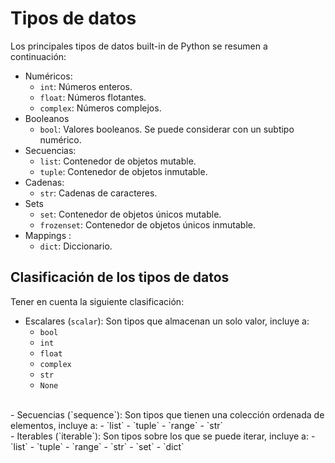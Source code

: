 # Tipos de datos

Los principales tipos de datos built-in de Python se resumen a continuación:

- Numéricos:
    - `int`: Números enteros.
    - `float`: Números flotantes.
    - `complex`: Números complejos.
- Booleanos
    - `bool`: Valores booleanos. Se puede considerar con un subtipo numérico.
- Secuencias:
    - `list`: Contenedor de objetos mutable.
    - `tuple`: Contenedor de objetos inmutable.
- Cadenas:
    - `str`: Cadenas de caracteres.
- Sets
    - `set`: Contenedor de objetos únicos mutable.
    - `frozenset`: Contenedor de objetos únicos inmutable.
- Mappings :
    - `dict`: Diccionario.
    
## Clasificación de los tipos de datos

Tener en cuenta la siguiente clasificación:

- Escalares (`scalar`): Son tipos que almacenan un solo valor, incluye a:
    - `bool`
    - `int`
    - `float`
    - `complex`
    - `str`
    - `None`
<br>
- Secuencias (`sequence`): Son tipos que tienen una colección ordenada de elementos, incluye a:
    - `list`
    - `tuple`
    - `range`
    - `str`
<br>
- Iterables (`iterable`): Son tipos sobre los que se puede iterar, incluye a:
    - `list`
    - `tuple`
    - `range`
    - `str`
    - `set`
    - `dict`
    